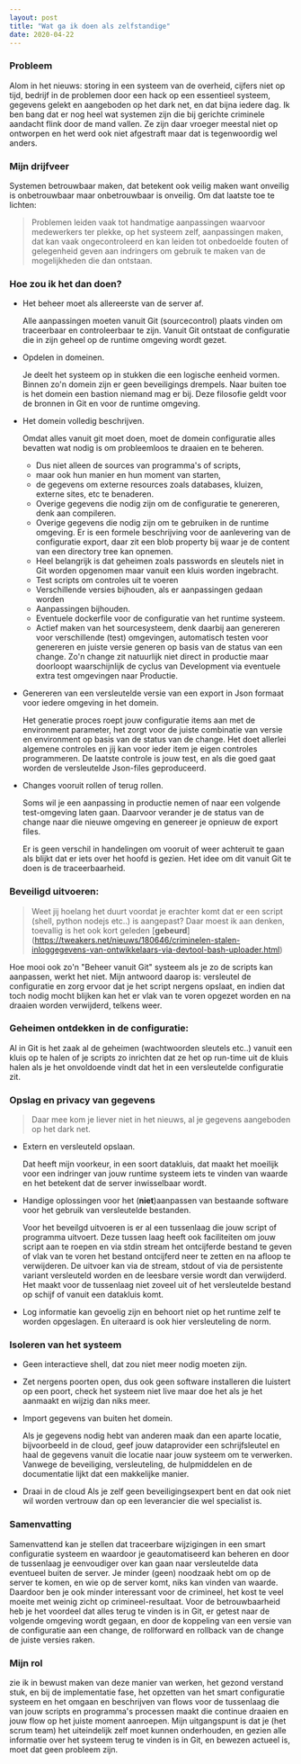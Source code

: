 ```yaml
---
layout: post
title: "Wat ga ik doen als zelfstandige"
date: 2020-04-22
---
```


### Probleem

 Alom in het nieuws: storing in een systeem van de overheid, cijfers niet op tijd, bedrijf in de problemen door een hack op een essentieel systeem, gegevens gelekt en aangeboden op het dark net, en dat bijna iedere dag. Ik ben bang dat er nog heel wat systemen zijn die bij gerichte criminele aandacht flink door de mand vallen. Ze zijn daar vroeger meestal niet op ontworpen en het werd ook niet afgestraft maar dat is tegenwoordig wel anders. 

### Mijn drijfveer
 
  Systemen betrouwbaar maken, dat betekent ook veilig maken want onveilig is onbetrouwbaar maar onbetrouwbaar is onveilig. Om dat laatste toe te lichten:
  > Problemen leiden vaak tot handmatige aanpassingen waarvoor medewerkers ter plekke, op het systeem zelf, aanpassingen maken, dat kan vaak ongecontroleerd en kan leiden tot onbedoelde fouten of gelegenheid geven aan indringers om gebruik te maken van de mogelijkheden die dan ontstaan.

### Hoe zou ik het dan doen?

 * Het beheer moet als allereerste van de server af.
 
   Alle aanpassingen moeten vanuit Git (sourcecontrol) plaats vinden om traceerbaar en controleerbaar te zijn. Vanuit Git ontstaat de configuratie die in zijn geheel op de runtime omgeving wordt gezet.
   
 * Opdelen in domeinen.
   
   Je deelt het systeem op in stukken die een logische eenheid vormen. Binnen zo'n domein zijn er geen beveiligings drempels. Naar buiten toe is het domein een bastion niemand mag er bij. Deze filosofie geldt voor de bronnen in Git en voor de runtime omgeving.
   
 * Het domein volledig beschrijven.

   Omdat alles vanuit git moet doen, moet de domein configuratie alles bevatten wat nodig is om probleemloos te draaien en te beheren. 
   * Dus niet alleen de sources van programma's of scripts,
   * maar ook hun manier en hun moment van starten,
   * de gegevens om externe resources zoals databases, kluizen, externe sites, etc te benaderen.
   * Overige gegevens die nodig zijn om de configuratie te genereren, denk aan compileren.
   * Overige gegevens die nodig zijn om te gebruiken in de runtime omgeving. Er is een formele beschrijving voor de aanlevering van de configuratie export, daar zit een blob property bij waar je de content van een directory tree kan opnemen.
   * Heel belangrijk is dat geheimen zoals passwords en sleutels niet in Git worden opgenomen maar vanuit een kluis worden ingebracht.
   * Test scripts om controles uit te voeren
   * Verschillende versies bijhouden, als er aanpassingen gedaan worden
   * Aanpassingen bijhouden.
   * Eventuele dockerfile voor de configuratie van het runtime systeem.
   * Actief maken van het sourcesysteem, denk daarbij aan genereren voor verschillende (test) omgevingen, automatisch testen voor genereren en juiste versie generen op basis van de status van een change. Zo'n change zit natuurlijk niet direct in productie maar doorloopt waarschijnlijk de cyclus van Development via eventuele extra test omgevingen naar Productie.

 * Genereren van een versleutelde versie van een export in Json formaat voor iedere omgeving in het domein.
  
   Het generatie proces roept jouw configuratie items aan met de environment parameter, het zorgt voor de juiste combinatie van versie en environment op basis van de status van de change. Het doet allerlei algemene controles en jij kan voor ieder item je eigen controles programmeren. De laatste controle is jouw test, en als die goed gaat worden de versleutelde Json-files geproduceerd.  

 * Changes vooruit rollen of terug rollen.

   Soms wil je een aanpassing in productie nemen of naar een volgende test-omgeving laten gaan. Daarvoor verander je de status van de change naar die nieuwe omgeving en genereer je opnieuw de export files.

   Er is geen verschil in handelingen om vooruit of weer achteruit te gaan als blijkt dat er iets over het hoofd is gezien. Het idee om dit vanuit Git te doen is de traceerbaarheid.


### Beveiligd uitvoeren:
> Weet jij hoelang het duurt voordat je erachter komt dat er een script (shell, python nodejs etc..) is aangepast? Daar moest ik aan denken, toevallig is het ook kort geleden [**gebeurd**] (https://tweakers.net/nieuws/180646/criminelen-stalen-inloggegevens-van-ontwikkelaars-via-devtool-bash-uploader.html)


Hoe mooi ook zo'n "Beheer vanuit Git" systeem als je zo de scripts kan aanpassen, werkt het niet. Mijn antwoord daarop is: versleutel de configuratie en zorg ervoor dat je het script nergens opslaat, en indien dat toch nodig mocht blijken kan het er vlak van te voren opgezet worden en na draaien worden verwijderd, telkens weer. 

### Geheimen ontdekken in de configuratie:

Al in Git is het zaak al de geheimen (wachtwoorden sleutels etc..) vanuit een kluis op te halen of je scripts zo inrichten dat ze het op run-time uit de kluis halen als je het onvoldoende vindt dat het in een versleutelde configuratie zit.

### Opslag en privacy van gegevens

> Daar mee kom je liever niet in het nieuws, al je gegevens aangeboden op het dark net.

* Extern en versleuteld opslaan.
  
  Dat heeft mijn voorkeur, in een soort datakluis, dat maakt het moeilijk voor een indringer van jouw runtime systeem iets te vinden van waarde en het betekent dat de server inwisselbaar wordt.

* Handige oplossingen voor het (**niet**)aanpassen van bestaande software voor het gebruik van versleutelde bestanden.

  Voor het beveilgd uitvoeren is er al een tussenlaag die jouw script of programma uitvoert. Deze tussen laag heeft ook faciliteiten om jouw script aan te roepen en via stdin stream het ontcijferde bestand te geven of vlak van te voren het bestand ontcijferd neer te zetten en na afloop te verwijderen. De uitvoer kan via de stream, stdout of via de persistente variant versleuteld worden en de leesbare versie wordt dan verwijderd. Het maakt voor de tussenlaag niet zoveel uit of het versleutelde bestand op schijf of vanuit een datakluis komt. 

* Log informatie kan gevoelig zijn en behoort niet op het runtime zelf te worden opgeslagen. En uiteraard is ook hier versleuteling de norm. 


### Isoleren van het systeem

* Geen interactieve shell, dat zou niet meer nodig moeten zijn. 
* Zet nergens poorten open, dus ook geen software installeren die luistert op een poort, check het systeem niet live maar doe het als je het aanmaakt en wijzig dan niks meer.
* Import gegevens van buiten het domein.
 
  Als je gegevens nodig hebt van anderen maak dan een aparte locatie, bijvoorbeeld in de cloud, geef jouw dataprovider een schrijfsleutel en haal de gegevens vanuit die locatie naar jouw systeem om te verwerken. Vanwege de beveiliging, versleuteling, de hulpmiddelen en de documentatie lijkt dat een makkelijke manier.  
* Draai in de cloud
  Als je zelf geen beveiligingsexpert bent en dat ook niet wil worden vertrouw dan op een leverancier die wel specialist is.


### Samenvatting

Samenvattend kan je stellen dat traceerbare wijzigingen in een smart configuratie systeem en waardoor je geautomatiseerd kan beheren en door de tussenlaag je eenvoudiger over kan gaan naar versleutelde data eventueel buiten de server. Je minder (geen) noodzaak hebt om op de server te komen, en wie op de server komt, niks kan vinden van waarde. Daardoor ben je ook minder interessant voor de crimineel, het kost te veel moeite met weinig zicht op crimineel-resultaat. Voor de betrouwbaarheid heb je het voordeel dat alles terug te vinden is in Git, er getest naar de volgende omgeving wordt gegaan, en door de koppeling van een versie van de configuratie aan een change, de rollforward en rollback van de change de juiste versies raken. 

### Mijn rol
 zie ik in bewust maken van deze manier van werken, het gezond verstand stuk, en bij de implementatie fase, het opzetten van het smart configuratie systeem en het omgaan en beschrijven van flows voor de tussenlaag die van jouw scripts en programma's processen maakt die continue draaien en jouw flow op het juiste moment aanroepen. Mijn uitgangspunt is dat je (het scrum team) het uiteindelijk zelf moet kunnen onderhouden, en gezien alle informatie over het systeem terug te vinden is in Git, en bewezen actueel is, moet dat geen probleem zijn. 


